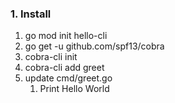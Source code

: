 ### 1. Install
1. go mod init hello-cli
2. go get -u github.com/spf13/cobra
3. cobra-cli init
4. cobra-cli add greet
5. update cmd/greet.go
    1. Print Hello World
